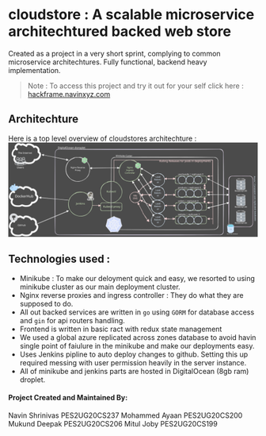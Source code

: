 # cloudstore : A scalable microservice architechtured backed web store

Created as a project in a very short sprint, complying to common microservice architechtures. Fully functional, backend heavy implementation. 

> Note : To access this project and try it out for your self click here : [hackframe.navinxyz.com](https://hackframe.navinxyz.com)

## Architechture 

Here is a top level overview of cloudstores architechture : 
![image](./cloudstore.svg)

## Technologies used : 
- Minikube : 
To make our deloyment quick and easy, we resorted to using minikube cluster as our main deployment cluster. 
- Nginx reverse proxies and ingress controller : They do what they are supposed to do.
- All out backed services are written in `go` using `GORM` for database access and `gin` for api routers handling.
- Frontend is written in basic ract with redux state management
- We used a global azure replicated across zones database to avoid havin single point of faiulure in the minikube and make our deployments easy. 
- Uses Jenkins pipline to auto deploy changes to github. Setting this up required messing with user permission heavily in the server instance. 
- All of minikube and jenkins parts are hosted in DigitalOcean (8gb ram) droplet.

#### Project Created and Maintained By:
Navin Shrinivas PES2UG20CS237
Mohammed Ayaan PES2UG20CS200
Mukund Deepak PES2UG20CS206
Mitul Joby PES2UG20CS199
